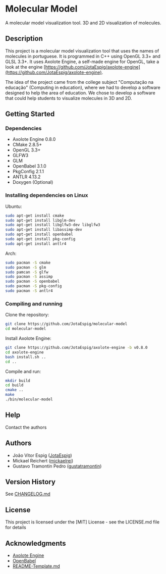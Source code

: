 # Molecular Model

A molecular model visualization tool. 3D and 2D visualization of molecules.

## Description

This project is a molecular model visualization tool that uses the names of molecules in portuguese. It is programmed in C++ using OpenGL 3.3+ and GLSL 3.3+. It uses Axolote Engine, a self-made engine for OpenGL, take a look at the engine [https://github.com/JotaEspig/axolote-engine](https://github.com/JotaEspig/axolote-engine).

The idea of the project came from the college subject "Computação na educação" (Computing in education), where we had to develop a software designed to help the area of education. We chose to develop a software that could help students to visualize molecules in 3D and 2D.

## Getting Started

### Dependencies

* Axolote Engine 0.8.0
* CMake 2.8.5+
* OpenGL 3.3+
* GLFW3
* GLM
* OpenBabel 3.1.0
* PkgConfig 2.1.1
* ANTLR 4.13.2
* Doxygen (Optional)

### Installing dependencies on Linux

Ubuntu:
```bash
sudo apt-get install cmake
sudo apt-get install libglm-dev
sudo apt-get install libglfw3-dev libglfw3
sudo apt-get install libassimp-dev
sudo apt-get install openbabel
sudo apt-get install pkg-config
sudo apt-get install antlr4
```

Arch:
```bash
sudo pacman -S cmake
sudo pacman -S glm
sudo pamcan -S glfw
sudo pacman -S assimp
sudo pacman -S openbabel
sudo pacman -S pkg-config
sudo pacman -S antlr4
```

### Compiling and running

Clone the repository:
```bash
git clone https://github.com/JotaEspig/molecular-model
cd molecular-model
```

Install Axolote Engine:
```bash
git clone https://github.com/JotaEspig/axolote-engine -b v0.8.0
cd axolote-engine
bash install.sh ..
cd ..
```

Compile and run:
```bash
mkdir build
cd build
cmake ..
make
./bin/molecular-model
```

## Help

Contact the authors

## Authors

 * João Vitor Espig ([JotaEspig](https://github.com/JotaEspig))
 * Mickael Reichert ([mickaelrei](https://github.com/mickaelrei))
 * Gustavo Tramontin Pedro ([gustatramontin](https://github.com/gustatramontin))

## Version History

See [CHANGELOG.md](CHANGELOG.md)

## License

This project is licensed under the [MIT] License - see the LICENSE.md file for details

## Acknowledgments

* [Axolote Engine](https://github.com/JotaEspig/axolote-engine)
* [OpenBabel](https://github.com/openbabel/openbabel)
* [README-Template.md](https://gist.github.com/DomPizzie/7a5ff55ffa9081f2de27c315f5018afc)
